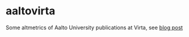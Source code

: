 # aaltovirta
Some altmetrics of Aalto University publications at Virta, see [blog post](https://blogs.aalto.fi/suoritin/2016/04/25/altm-q-control/)